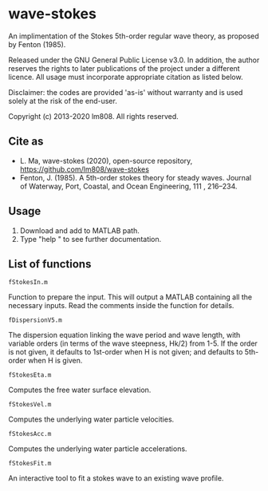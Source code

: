 # wave-stokes

An implimentation of the Stokes 5th-order regular wave theory, as proposed by Fenton (1985).

Released under the GNU General Public License v3.0.  In addition, the author reserves the rights to later publications of the project under a different licence. All usage must incorporate appropriate citation as listed below.

Disclaimer: the codes are provided 'as-is' without warranty and is used solely at the risk of the end-user.

Copyright (c) 2013-2020 lm808. All rights reserved.

## Cite as

* L. Ma, wave-stokes (2020), open-source repository, https://github.com/lm808/wave-stokes
* Fenton, J. (1985). A 5th-order stokes theory for steady waves. Journal of Waterway, Port, Coastal, and Ocean Engineering, 111 , 216–234.

## Usage

1. Download and add to MATLAB path.
2. Type "help <function name>" to see further documentation.

## List of functions

`fStokesIn.m`

Function to prepare the input. This will output a MATLAB containing all the necessary inputs. Read the comments inside the function for details.

`fDispersionV5.m`

The dispersion equation linking the wave period and wave length, with variable orders (in terms of the wave steepness, Hk/2) from 1-5. If the order is not given, it defaults to 1st-order when H is not given; and defaults to 5th-order when H is given.

`fStokesEta.m`

Computes the free water surface elevation.

`fStokesVel.m`

Computes the underlying water particle velocities.

`fStokesAcc.m`

Computes the underlying water particle accelerations.

`fStokesFit.m`

An interactive tool to fit a stokes wave to an existing wave profile.
